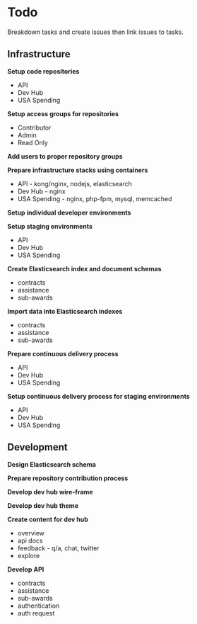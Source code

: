 # Todo
Breakdown tasks and create issues then link issues to tasks.

## Infrastructure
**Setup code repositories**
  * API
  * Dev Hub
  * USA Spending

**Setup access groups for repositories**
  * Contributor
  * Admin
  * Read Only

**Add users to proper repository groups**

**Prepare infrastructure stacks using containers**
  * API - kong/nginx, nodejs, elasticsearch
  * Dev Hub - nginx
  * USA Spending - nginx, php-fpm, mysql, memcached

**Setup individual developer environments**

**Setup staging environments**
  * API
  * Dev Hub
  * USA Spending

**Create Elasticsearch index and document schemas**
  * contracts
  * assistance
  * sub-awards

**Import data into Elasticsearch indexes**
  * contracts
  * assistance
  * sub-awards
	
**Prepare continuous delivery process**
  * API
  * Dev Hub
  * USA Spending

**Setup continuous delivery process for staging environments**
  * API
  * Dev Hub
  * USA Spending

## Development

**Design Elasticsearch schema**

**Prepare repository contribution process**

**Develop dev hub wire-frame**

**Develop dev hub theme**

**Create content for dev hub**
  * overview
  * api docs
  * feedback - q/a, chat, twitter
  * explore

**Develop API** 
  * contracts
  * assistance
  * sub-awards
  * authentication
  * auth request
